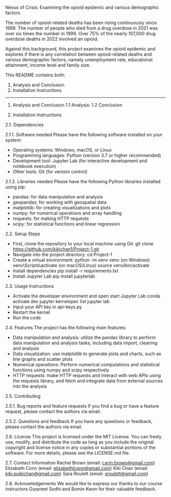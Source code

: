 Nexus of Crisis: 
Examining the opioid epidemic and various demographic factors

The number of opioid-related deaths has been rising continuously since 1999. The number of people who died from a drug overdose in 2021 was over six times the number in 1999. Over 75% of the nearly 107,000 drug overdose deaths in 2022 involved an opioid.

Against this background, this project examines the opioid epidemic and explores if there is any correlation between opioid-related deaths and various demographic factors, namely unemployment rate, educational attainment, income level and family size.

This README contains both:
1. Analysis and Conclusion
2. Installation Instructions
------------------------------------------------------------------------------------------
1. Analysis and Conclusion
1.1 Analysis: 
1.2 Conclusion

2. Installation Instructions

2.1. Dependencies

2.1.1. Software needed
Please have the following software installed on your system:
- Operating systems: Windows, macOS, or Linux
- Programming languages: Python (version 3.7 or higher recommended)
- Development tool: Jupyter Lab (for interactive development and notebook execution)
- Other tools: Git (for version control)

2.1.2. Libraries needed
Please have the following Python libraries installed using pip:
- pandas: for data manipulation and analysis
- geopandas: for working with geospatial data
- matplotlib: for creating visualizations and plots
- numpy: for numerical operations and array handling
- requests: for making HTTP requests
- scipy: for statistical functions and linear regression

2.2. Setup Steps
- First, clone the repository to your local machine using Git: 
  git clone https://github.com/kikichan1/Project-1.git
- Navigate into the project directory:
  cd Project-1
- Create a virtual environment:
  python -m venv venv
  (on Windows) venv\Scripts\activate
  (on macOS/Linux) source venv/bin/activate
- Install dependencies
  pip install -r requirements.txt
- Install Jupyter Lab
  pip install jupyterlab

2.3. Usage Instructions
- Activate the developer environment and open start Jupyter Lab
  conda activate dev
  jupyter kernelspec list
  jupyter lab
- Input your API key in api-keys.py
- Restart the kernel
- Run the code

2.4. Features
The project has the following main features:
- Data manipulation and analysis: utilize the pandas library to perform data manipulation and analysis tasks, including data import, cleaning and analysis
- Data visualization: use matplotlib to generate plots and charts, such as line graphs and scatter plots
- Numerical operations: Perform numerical computations and statistical functions using numpy and scipy respectively
- HTTP requests: make HTTP requests and interact with web APIs using the requests library, and fetch and integrate data from external sources into the analysis

2.5. Contributing

2.5.1. Bug reports and feature requests
If you find a bug or have a feature request, please contact the authors via email.

2.5.2. Questions and feedback
If you have any questions or feedback, please contact the authors via email.

2.6. License
This project is licensed under the MIT License. You can freely use, modify, and distribute the code as long as you include the original copyright and license notice in any copies or substantial portions of the software. For more details, please see the LICENSE.md file.

2.7. Contact Information
Rachel Brown (email: r.erin.brown@gmail.com)
Elizabeth Conn (email: elizabethlconn@gmail.com)
Kiki Chan (email: kiki.puikichan@gmail.com)
Sara Roulett (email: sroulett@gmail.com)

2.8. Acknowledgements
We would like to express our thanks to our course instructors Gurpreet Sodhi and Bomin Kwon for their valuable feedback.
